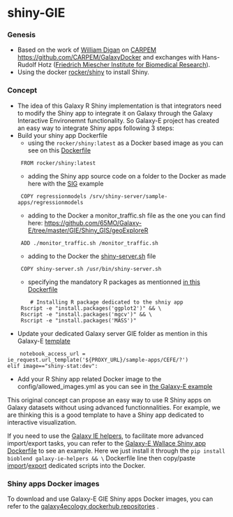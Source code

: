 # shiny-GIE

### Genesis

* Based on the work of [William Digan](https://www.researchgate.net/profile/William_Digan) on [CARPEM](https://academic.oup.com/gigascience/article/6/11/1/4557139) https://github.com/CARPEM/GalaxyDocker and exchanges with Hans-Rudolf Hotz ([Friedrich Miescher Institute for Biomedical Research](http://www.fmi.ch/)).
* Using the docker [rocker/shiny](https://github.com/rocker-org/shiny) to install Shiny.

### Concept

* The idea of this Galaxy R Shiny implementation is that integrators need to modify the Shiny app to integrate it on Galaxy through the Galaxy Interactive Environemnt functionality. So Galaxy-E project has created an easy way to integrate Shiny apps following 3 steps:
 * Build your shiny app Dockerfile
   * using the ```rocker/shiny:latest``` as a Docker based image as you can see on this [Dockerfile](https://github.com/65MO/Galaxy-E/blob/master/GIE/Shiny_GIS/geoExploreR/Dockerfile)
   ```
    FROM rocker/shiny:latest
   ```
   * adding the Shiny app source code on a folder to the Docker as made here with the [SIG](https://github.com/65MO/Galaxy-E/tree/master/GIE/Shiny_GIS/geoExploreR/SIG) example
   ```
    COPY regressionmodels /srv/shiny-server/sample-apps/regressionmodels
   ```
   * adding to the Docker a monitor_traffic.sh file as the one you can find here: https://github.com/65MO/Galaxy-E/tree/master/GIE/Shiny_GIS/geoExploreR
   ```
    ADD ./monitor_traffic.sh /monitor_traffic.sh
   ```
   * adding to the Docker the [shiny-server.sh](https://github.com/65MO/Galaxy-E/tree/master/GIE/Shiny_GIS/geoExploreR) file
   ```
    COPY shiny-server.sh /usr/bin/shiny-server.sh
   ```
   * specifying the mandatory R packages as mentionned [in this Dockerfile](https://github.com/65MO/Galaxy-E/blob/master/GIE/Shiny_GIS/geoExploreR/Dockerfile)
   ```
       # Installing R package dedicated to the shniy app
    Rscript -e "install.packages('ggplot2')" && \
    Rscript -e "install.packages('mgcv')" && \
    Rscript -e "install.packages('MASS')"
   ```
 * Update your dedicated Galaxy server GIE folder as mention in this Galaxy-E [template](https://github.com/65MO/Galaxy-E/blob/master/GIE/GIE/templates/interactiveShiny.mako)
 ```
     notebook_access_url = ie_request.url_template('${PROXY_URL}/sample-apps/CEFE/?')
 elif image=="shiny-stat:dev":
 ```
 * Add your R Shiny app related Docker image to the config/allowed_images.yml as you can see in [the Galaxy-E example](https://github.com/65MO/Galaxy-E/blob/master/GIE/GIE/config/allowed_images.yml)

This original concept can propose an easy way to use R Shiny apps on Galaxy datasets without using advanced functionnalities. For example, we are thinking this is a good template to have a Shiny app dedicated to interactive visualization.

If you need to use the [Galaxy IE helpers](https://github.com/bgruening/galaxy_ie_helpers), to facilitate more advanced import/export tasks, you can refer to the [Galaxy-E Wallace Shiny app Dockerfile](https://github.com/ValentinChCloud/Wallace-galaxy-ie/blob/11361b59d40ce09fea61300ec97d9c90cc27a83d/Dockerfile) to see an example. Here we just install it through the `pip install bioblend galaxy-ie-helpers && \` Dockerfile line then copy/paste [import](https://github.com/ValentinChCloud/Wallace-galaxy-ie/blob/11361b59d40ce09fea61300ec97d9c90cc27a83d/import_csv_user.py)/[export](https://github.com/ValentinChCloud/Wallace-galaxy-ie/blob/11361b59d40ce09fea61300ec97d9c90cc27a83d/export.py) dedicated scripts into the Docker.


### Shiny apps Docker images

To download and use Galaxy-E GIE Shiny apps Docker images, you can refer to the [galaxy4ecology dockerhub repositories](https://hub.docker.com/search/?isAutomated=0&isOfficial=0&page=1&pullCount=0&q=galaxy4ecology&starCount=0) .
